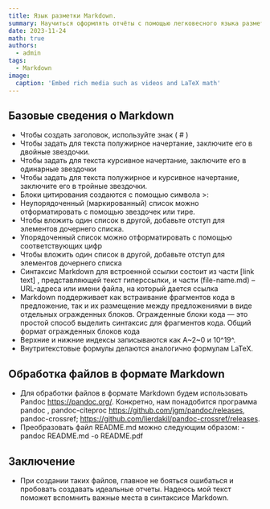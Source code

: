 ```yaml
---
title: Язык разметки Markdown.
summary: Научиться оформлять отчёты с помощью легковесного языка разметки Markdown легко!
date: 2023-11-24
math: true
authors:
  - admin
tags:
  - Markdown
image:
  caption: 'Embed rich media such as videos and LaTeX math'
---
```


## Базовые сведения о Markdown
- Чтобы создать заголовок, используйте знак ( # )
- Чтобы задать для текста полужирное начертание, заключите его в двойные звездочки.
- Чтобы задать для текста курсивное начертание, заключите его в одинарные звездочки
- Чтобы задать для текста полужирное и курсивное начертание, заключите его в тройные
звездочки.
- Блоки цитирования создаются с помощью символа >:
- Неупорядоченный (маркированный) список можно отформатировать с помощью звездочек или тире.
- Чтобы вложить один список в другой, добавьте отступ для элементов дочернего списка.
- Упорядоченный список можно отформатировать с помощью соответствующих цифр
- Чтобы вложить один список в другой, добавьте отступ для элементов дочернего списка
- Синтаксис Markdown для встроенной ссылки состоит из части [link text] , представляющей текст гиперссылки, и части (file-name.md) – URL-адреса или имени файла, на который дается ссылка
- Markdown поддерживает как встраивание фрагментов кода в предложение, так и их размещение между предложениями в виде отдельных огражденных блоков. Огражденные блоки кода — это простой способ выделить синтаксис для фрагментов кода. Общий формат огражденных блоков кода
- Верхние и нижние индексы записываются как А\~2\~0 и 10\^19\^.
- Внутритекстовые формулы делаются аналогично формулам LaTeX.
## Обработка файлов в формате Markdown
- Для обработки файлов в формате Markdown будем использовать Pandoc https://pandoc.org/. Конкретно, нам понадобится программа pandoc , pandoc-citeproc https://github.com/jgm/pandoc/releases, pandoc-crossref; https://github.com/lierdakil/pandoc-crossref/releases.
- Преобразовать файл README.md можно следующим образом: - pandoc README.md -o README.pdf


## Заключение

- При создании таких файлов, главное не бояться ошибаться и пробовать создавать идеальные отчеты. Надеюсь мой текст поможет вспомнить важные места в синтаксисе Markdown. 
